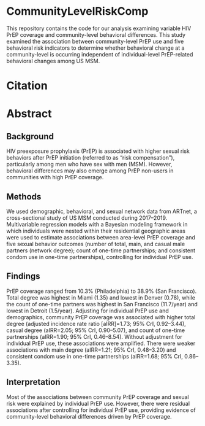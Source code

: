 # CommunityLevelRiskComp

This repository contains the code for our analysis examining variable HIV PrEP coverage and community-level behavioral differences. This study examined the association between community-level PrEP use and five behavioral risk indicators to determine whether behavioral change at a community-level is occurring independent of individual-level PrEP-related behavioral changes among US MSM.

# Citation


# Abstract

## Background
HIV preexposure prophylaxis (PrEP) is associated with higher sexual risk behaviors after PrEP initiation (referred to as “risk compensation”), particularly among men who have sex with men (MSM). However, behavioral differences may also emerge among PrEP non-users in communities with high PrEP coverage.

## Methods
We used demographic, behavioral, and sexual network data from ARTnet, a cross-sectional study of US MSM conducted during 2017–2019. Multivariable regression models with a Bayesian modeling framework in which individuals were nested within their residential geographic areas were used to estimate associations between area-level PrEP coverage and five sexual behavior outcomes (number of total, main, and casual male partners (network degree); count of one-time partnerships; and consistent condom use in one-time partnerships), controlling for individual PrEP use.

## Findings
PrEP coverage ranged from 10.3% (Philadelphia) to 38.9% (San Francisco). Total degree was highest in Miami (1.35) and lowest in Denver (0.78), while the count of one-time partners was highest in San Francisco (11.7/year) and lowest in Detroit (1.5/year). 
Adjusting for individual PrEP use and demographics, community PrEP coverage was associated with higher total degree (adjusted incidence rate ratio [aIRR]=1.73; 95% CrI, 0.92–3.44), casual degree (aIRR=2.05; 95% CrI, 0.90–5.07), and count of one-time partnerships (aIRR=1.90; 95% CrI, 0.46–8.54). Without adjustment for individual PrEP use, these associations were amplified. There were weaker associations with main degree (aIRR=1.21; 95% CrI, 0.48–3.20) and consistent condom use in one-time partnerships (aIRR=1.68; 95% CrI, 0.86–3.35).

## Interpretation
Most of the associations between community PrEP coverage and sexual risk were explained by individual PrEP use. However, there were residual associations after controlling for individual PrEP use, providing evidence of community-level behavioral differences driven by PrEP coverage.
